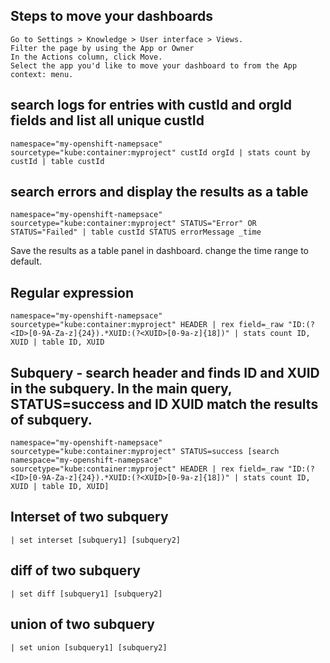 ## Steps to move your dashboards
    Go to Settings > Knowledge > User interface > Views.
    Filter the page by using the App or Owner
    In the Actions column, click Move.
    Select the app you'd like to move your dashboard to from the App context: menu.
  
## search logs for entries with custId and orgId fields and list all unique custId
    namespace="my-openshift-namepsace" sourcetype="kube:container:myproject" custId orgId | stats count by custId | table custId
    
## search errors and display the results as a table
    namespace="my-openshift-namepsace" sourcetype="kube:container:myproject" STATUS="Error" OR STATUS="Failed" | table custId STATUS errorMessage _time
Save the results as a table panel in dashboard. change the time range to default.

## Regular expression
    namespace="my-openshift-namepsace" sourcetype="kube:container:myproject" HEADER | rex field=_raw "ID:(?<ID>[0-9A-Za-z]{24}).*XUID:(?<XUID>[0-9a-z]{18])" | stats count ID, XUID | table ID, XUID
    
## Subquery - search header and finds ID and XUID in the subquery. In the main query, STATUS=success and ID XUID match the results of subquery.
    namespace="my-openshift-namepsace" sourcetype="kube:container:myproject" STATUS=success [search namespace="my-openshift-namepsace" sourcetype="kube:container:myproject" HEADER | rex field=_raw "ID:(?<ID>[0-9A-Za-z]{24}).*XUID:(?<XUID>[0-9a-z]{18])" | stats count ID, XUID | table ID, XUID]
    
## Interset of two subquery
    | set interset [subquery1] [subquery2]

## diff of two subquery
    | set diff [subquery1] [subquery2]

## union of two subquery
    | set union [subquery1] [subquery2]
    
